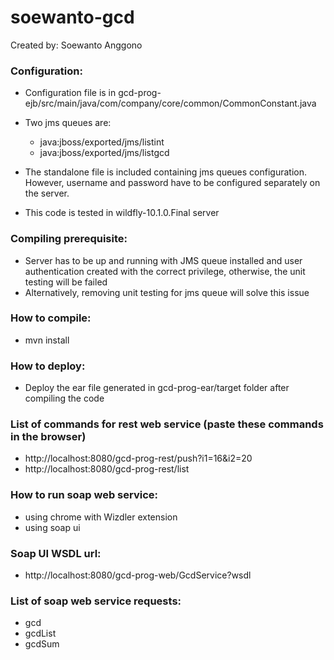 # soewanto-gcd

Created by: Soewanto Anggono

### Configuration: ###

- Configuration file is in 
  gcd-prog-ejb/src/main/java/com/company/core/common/CommonConstant.java
  
- Two jms queues are:
  - java:jboss/exported/jms/listint
  - java:jboss/exported/jms/listgcd
  
- The standalone file is included containing jms queues configuration. However, username and password have to be configured separately on the server.

- This code is tested in wildfly-10.1.0.Final server

### Compiling prerequisite: ###

- Server has to be up and running with JMS queue installed and user authentication created with the correct privilege, otherwise, the unit testing will be failed
- Alternatively, removing unit testing for jms queue will solve this issue

### How to compile: ###

- mvn install

### How to deploy: ###

- Deploy the ear file generated in gcd-prog-ear/target folder after compiling the code

### List of commands for rest web service (paste these commands in the browser) ###

- http://localhost:8080/gcd-prog-rest/push?i1=16&i2=20
- http://localhost:8080/gcd-prog-rest/list

### How to run soap web service: ###

- using chrome with Wizdler extension
- using soap ui

### Soap UI WSDL url: ###

- http://localhost:8080/gcd-prog-web/GcdService?wsdl

### List of soap web service requests: ###

- gcd
- gcdList
- gcdSum
